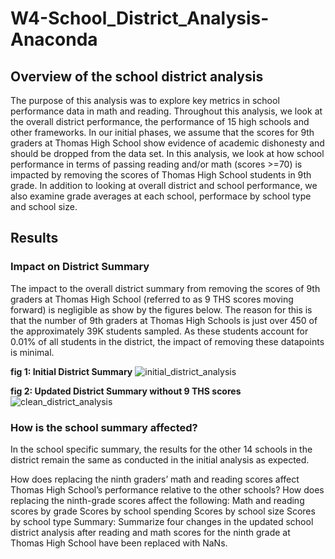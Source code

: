 # W4-School_District_Analysis-Anaconda

## Overview of the school district analysis
The purpose of this analysis was to explore key metrics in school performance data in math and reading. Throughout this analysis, we look at the overall district performance, the performance of 15 high schools and other frameworks. In our initial phases, we assume that the scores for 9th graders at Thomas High School show evidence of academic dishonesty and should be dropped from the data set. In this analysis, we look at how school performance in terms of passing reading and/or math (scores >=70) is impacted by removing the scores of Thomas High School students in 9th grade. In addition to looking at overall district and school performance, we also examine grade averages at each school, performace by school type and school size. 

## Results 
### Impact on District Summary
The impact to the overall district summary from removing the scores of 9th graders at Thomas High School (referred to as 9 THS scores moving forward) is negligible as show by the figures below. The reason for this is that the number of 9th graders at Thomas High Schools is just over 450 of the approximately 39K students sampled. As these students account for 0.01% of all students in the district, the impact of removing these datapoints is minimal. 

**fig 1: Initial District Summary**
![initial_district_analysis](https://user-images.githubusercontent.com/81983110/118418003-9ebc2200-b684-11eb-98be-895f66b09904.png)

**fig 2: Updated District Summary without 9 THS scores**
![clean_district_analysis](https://user-images.githubusercontent.com/81983110/118418001-9e238b80-b684-11eb-9efe-1241f2dce93e.png)

### How is the school summary affected?
In the school specific summary, the results for the other 14 schools in the district remain the same as conducted in the initial analysis as expected. 


How does replacing the ninth graders’ math and reading scores affect Thomas High School’s performance relative to the other schools?
How does replacing the ninth-grade scores affect the following:
Math and reading scores by grade
Scores by school spending
Scores by school size
Scores by school type
Summary: Summarize four changes in the updated school district analysis after reading and math scores for the ninth grade at Thomas High School have been replaced with NaNs.
